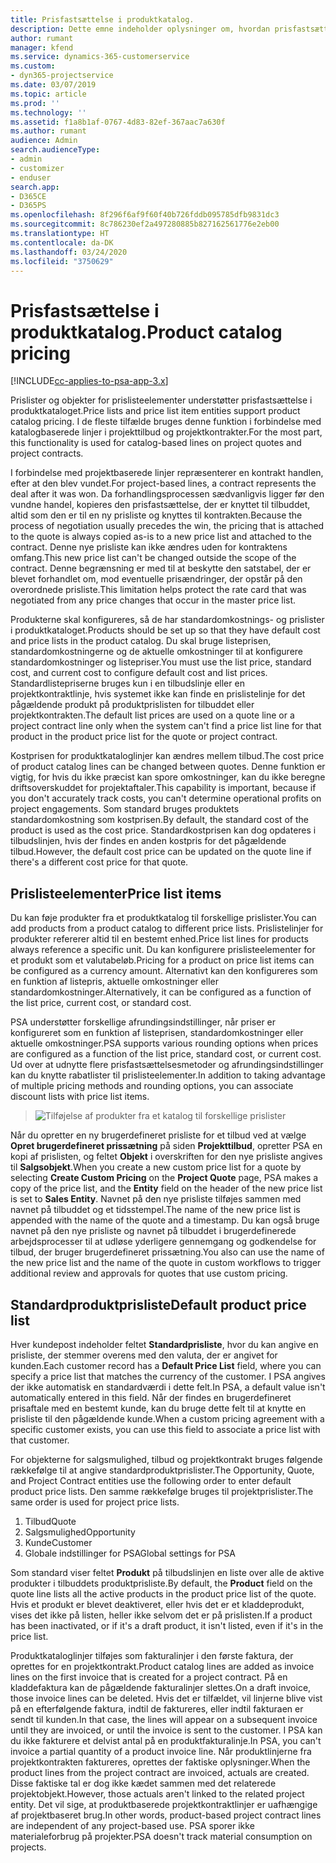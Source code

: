 ```yaml
---
title: Prisfastsættelse i produktkatalog.
description: Dette emne indeholder oplysninger om, hvordan prisfastsættelse i produktkataloget Dynamics 365 Project Service Automation fungerer i (PSA).
author: rumant
manager: kfend
ms.service: dynamics-365-customerservice
ms.custom:
- dyn365-projectservice
ms.date: 03/07/2019
ms.topic: article
ms.prod: ''
ms.technology: ''
ms.assetid: f1a8b1af-0767-4d83-82ef-367aac7a630f
ms.author: rumant
audience: Admin
search.audienceType:
- admin
- customizer
- enduser
search.app:
- D365CE
- D365PS
ms.openlocfilehash: 8f296f6af9f60f40b726fddb095785dfb9831dc3
ms.sourcegitcommit: 8c786230ef2a497280885b827162561776e2eb00
ms.translationtype: HT
ms.contentlocale: da-DK
ms.lasthandoff: 03/24/2020
ms.locfileid: "3750629"
---
```

# <a name="product-catalog-pricing"></a><span data-ttu-id="bd0ec-103">Prisfastsættelse i produktkatalog.</span><span class="sxs-lookup"><span data-stu-id="bd0ec-103">Product catalog pricing</span></span> 

[!INCLUDE[cc-applies-to-psa-app-3.x](../includes/cc-applies-to-psa-app-3x.md)]


<span data-ttu-id="bd0ec-104">Prislister og objekter for prislisteelementer understøtter prisfastsættelse i produktkataloget.</span><span class="sxs-lookup"><span data-stu-id="bd0ec-104">Price lists and price list item entities support product catalog pricing.</span></span> <span data-ttu-id="bd0ec-105">I de fleste tilfælde bruges denne funktion i forbindelse med katalogbaserede linjer i projekttilbud og projektkontrakter.</span><span class="sxs-lookup"><span data-stu-id="bd0ec-105">For the most part, this functionality is used for catalog-based lines on project quotes and project contracts.</span></span>

<span data-ttu-id="bd0ec-106">I forbindelse med projektbaserede linjer repræsenterer en kontrakt handlen, efter at den blev vundet.</span><span class="sxs-lookup"><span data-stu-id="bd0ec-106">For project-based lines, a contract represents the deal after it was won.</span></span> <span data-ttu-id="bd0ec-107">Da forhandlingsprocessen sædvanligvis ligger før den vundne handel, kopieres den prisfastsættelse, der er knyttet til tilbuddet, altid som den er til en ny prisliste og knyttes til kontrakten.</span><span class="sxs-lookup"><span data-stu-id="bd0ec-107">Because the process of negotiation usually precedes the win, the pricing that is attached to the quote is always copied as-is to a new price list and attached to the contract.</span></span> <span data-ttu-id="bd0ec-108">Denne nye prisliste kan ikke ændres uden for kontraktens omfang.</span><span class="sxs-lookup"><span data-stu-id="bd0ec-108">This new price list can't be changed outside the scope of the contract.</span></span> <span data-ttu-id="bd0ec-109">Denne begrænsning er med til at beskytte den satstabel, der er blevet forhandlet om, mod eventuelle prisændringer, der opstår på den overordnede prisliste.</span><span class="sxs-lookup"><span data-stu-id="bd0ec-109">This limitation helps protect the rate card that was negotiated from any price changes that occur in the master price list.</span></span>

<span data-ttu-id="bd0ec-110">Produkterne skal konfigureres, så de har standardomkostnings- og prislister i produktkataloget.</span><span class="sxs-lookup"><span data-stu-id="bd0ec-110">Products should be set up so that they have default cost and price lists in the product catalog.</span></span> <span data-ttu-id="bd0ec-111">Du skal bruge listeprisen, standardomkostningerne og de aktuelle omkostninger til at konfigurere standardomkostninger og listepriser.</span><span class="sxs-lookup"><span data-stu-id="bd0ec-111">You must use the list price, standard cost, and current cost to configure default cost and list prices.</span></span> <span data-ttu-id="bd0ec-112">Standardlistepriserne bruges kun i en tilbudslinje eller en projektkontraktlinje, hvis systemet ikke kan finde en prislistelinje for det pågældende produkt på produktprislisten for tilbuddet eller projektkontrakten.</span><span class="sxs-lookup"><span data-stu-id="bd0ec-112">The default list prices are used on a quote line or a project contract line only when the system can't find a price list line for that product in the product price list for the quote or project contract.</span></span>

<span data-ttu-id="bd0ec-113">Kostprisen for produktkataloglinjer kan ændres mellem tilbud.</span><span class="sxs-lookup"><span data-stu-id="bd0ec-113">The cost price of product catalog lines can be changed between quotes.</span></span> <span data-ttu-id="bd0ec-114">Denne funktion er vigtig, for hvis du ikke præcist kan spore omkostninger, kan du ikke beregne driftsoverskuddet for projektaftaler.</span><span class="sxs-lookup"><span data-stu-id="bd0ec-114">This capability is important, because if you don't accurately track costs, you can't determine operational profits on project engagements.</span></span> <span data-ttu-id="bd0ec-115">Som standard bruges produktets standardomkostning som kostprisen.</span><span class="sxs-lookup"><span data-stu-id="bd0ec-115">By default, the standard cost of the product is used as the cost price.</span></span> <span data-ttu-id="bd0ec-116">Standardkostprisen kan dog opdateres i tilbudslinjen, hvis der findes en anden kostpris for det pågældende tilbud.</span><span class="sxs-lookup"><span data-stu-id="bd0ec-116">However, the default cost price can be updated on the quote line if there's a different cost price for that quote.</span></span>

## <a name="price-list-items"></a><span data-ttu-id="bd0ec-117">Prislisteelementer</span><span class="sxs-lookup"><span data-stu-id="bd0ec-117">Price list items</span></span>

<span data-ttu-id="bd0ec-118">Du kan føje produkter fra et produktkatalog til forskellige prislister.</span><span class="sxs-lookup"><span data-stu-id="bd0ec-118">You can add products from a product catalog to different price lists.</span></span> <span data-ttu-id="bd0ec-119">Prislistelinjer for produkter refererer altid til en bestemt enhed.</span><span class="sxs-lookup"><span data-stu-id="bd0ec-119">Price list lines for products always reference a specific unit.</span></span> <span data-ttu-id="bd0ec-120">Du kan konfigurere prislisteelementer for et produkt som et valutabeløb.</span><span class="sxs-lookup"><span data-stu-id="bd0ec-120">Pricing for a product on price list items can be configured as a currency amount.</span></span> <span data-ttu-id="bd0ec-121">Alternativt kan den konfigureres som en funktion af listepris, aktuelle omkostninger eller standardomkostninger.</span><span class="sxs-lookup"><span data-stu-id="bd0ec-121">Alternatively, it can be configured as a function of the list price, current cost, or standard cost.</span></span>

<span data-ttu-id="bd0ec-122">PSA understøtter forskellige afrundingsindstillinger, når priser er konfigureret som en funktion af listeprisen, standardomkostninger eller aktuelle omkostninger.</span><span class="sxs-lookup"><span data-stu-id="bd0ec-122">PSA supports various rounding options when prices are configured as a function of the list price, standard cost, or current cost.</span></span> <span data-ttu-id="bd0ec-123">Ud over at udnytte flere prisfastsættelsesmetoder og afrundingsindstillinger kan du knytte rabatlister til prislisteelementer.</span><span class="sxs-lookup"><span data-stu-id="bd0ec-123">In addition to taking advantage of multiple pricing methods and rounding options, you can associate discount lists with price list items.</span></span> 

> ![Tilføjelse af produkter fra et katalog til forskellige prislister](media/basic-guide-16.png)

<span data-ttu-id="bd0ec-125">Når du opretter en ny brugerdefineret prisliste for et tilbud ved at vælge **Opret brugerdefineret prissætning** på siden **Projekttilbud**, opretter PSA en kopi af prislisten, og feltet **Objekt** i overskriften for den nye prisliste angives til **Salgsobjekt**.</span><span class="sxs-lookup"><span data-stu-id="bd0ec-125">When you create a new custom price list for a quote by selecting **Create Custom Pricing** on the **Project Quote** page, PSA makes a copy of the price list, and the **Entity** field on the header of the new price list is set to **Sales Entity**.</span></span> <span data-ttu-id="bd0ec-126">Navnet på den nye prisliste tilføjes sammen med navnet på tilbuddet og et tidsstempel.</span><span class="sxs-lookup"><span data-stu-id="bd0ec-126">The name of the new price list is appended with the name of the quote and a timestamp.</span></span> <span data-ttu-id="bd0ec-127">Du kan også bruge navnet på den nye prisliste og navnet på tilbuddet i brugerdefinerede arbejdsprocesser til at udløse yderligere gennemgang og godkendelse for tilbud, der bruger brugerdefineret prissætning.</span><span class="sxs-lookup"><span data-stu-id="bd0ec-127">You also can use the name of the new price list and the name of the quote in custom workflows to trigger additional review and approvals for quotes that use custom pricing.</span></span>

 
## <a name="default-product-price-list"></a><span data-ttu-id="bd0ec-128">Standardproduktprisliste</span><span class="sxs-lookup"><span data-stu-id="bd0ec-128">Default product price list</span></span>
<span data-ttu-id="bd0ec-129">Hver kundepost indeholder feltet **Standardprisliste**, hvor du kan angive en prisliste, der stemmer overens med den valuta, der er angivet for kunden.</span><span class="sxs-lookup"><span data-stu-id="bd0ec-129">Each customer record has a **Default Price List** field, where you can specify a price list that matches the currency of the customer.</span></span> <span data-ttu-id="bd0ec-130">I PSA angives der ikke automatisk en standardværdi i dette felt.</span><span class="sxs-lookup"><span data-stu-id="bd0ec-130">In PSA, a default value isn't automatically entered in this field.</span></span> <span data-ttu-id="bd0ec-131">Når der findes en brugerdefineret prisaftale med en bestemt kunde, kan du bruge dette felt til at knytte en prisliste til den pågældende kunde.</span><span class="sxs-lookup"><span data-stu-id="bd0ec-131">When a custom pricing agreement with a specific customer exists, you can use this field to associate a price list with that customer.</span></span>

<span data-ttu-id="bd0ec-132">For objekterne for salgsmulighed, tilbud og projektkontrakt bruges følgende rækkefølge til at angive standardproduktprislister.</span><span class="sxs-lookup"><span data-stu-id="bd0ec-132">The Opportunity, Quote, and Project Contract entities use the following order to enter default product price lists.</span></span> <span data-ttu-id="bd0ec-133">Den samme rækkefølge bruges til projektprislister.</span><span class="sxs-lookup"><span data-stu-id="bd0ec-133">The same order is used for project price lists.</span></span>

1.  <span data-ttu-id="bd0ec-134">Tilbud</span><span class="sxs-lookup"><span data-stu-id="bd0ec-134">Quote</span></span>
2.  <span data-ttu-id="bd0ec-135">Salgsmulighed</span><span class="sxs-lookup"><span data-stu-id="bd0ec-135">Opportunity</span></span>
3.  <span data-ttu-id="bd0ec-136">Kunde</span><span class="sxs-lookup"><span data-stu-id="bd0ec-136">Customer</span></span>
4.  <span data-ttu-id="bd0ec-137">Globale indstillinger for PSA</span><span class="sxs-lookup"><span data-stu-id="bd0ec-137">Global settings for PSA</span></span>

<span data-ttu-id="bd0ec-138">Som standard viser feltet **Produkt** på tilbudslinjen en liste over alle de aktive produkter i tilbuddets produktprisliste.</span><span class="sxs-lookup"><span data-stu-id="bd0ec-138">By default, the **Product** field on the quote line lists all the active products in the product price list of the quote.</span></span> <span data-ttu-id="bd0ec-139">Hvis et produkt er blevet deaktiveret, eller hvis det er et kladdeprodukt, vises det ikke på listen, heller ikke selvom det er på prislisten.</span><span class="sxs-lookup"><span data-stu-id="bd0ec-139">If a product has been inactivated, or if it's a draft product, it isn't listed, even if it's in the price list.</span></span> 

<span data-ttu-id="bd0ec-140">Produktkataloglinjer tilføjes som fakturalinjer i den første faktura, der oprettes for en projektkontrakt.</span><span class="sxs-lookup"><span data-stu-id="bd0ec-140">Product catalog lines are added as invoice lines on the first invoice that is created for a project contract.</span></span> <span data-ttu-id="bd0ec-141">På en kladdefaktura kan de pågældende fakturalinjer slettes.</span><span class="sxs-lookup"><span data-stu-id="bd0ec-141">On a draft invoice, those invoice lines can be deleted.</span></span> <span data-ttu-id="bd0ec-142">Hvis det er tilfældet, vil linjerne blive vist på en efterfølgende faktura, indtil de faktureres, eller indtil fakturaen er sendt til kunden.</span><span class="sxs-lookup"><span data-stu-id="bd0ec-142">In that case, the lines will appear on a subsequent invoice until they are invoiced, or until the invoice is sent to the customer.</span></span> <span data-ttu-id="bd0ec-143">I PSA kan du ikke fakturere et delvist antal på en produktfakturalinje.</span><span class="sxs-lookup"><span data-stu-id="bd0ec-143">In PSA, you can't invoice a partial quantity of a product invoice line.</span></span> <span data-ttu-id="bd0ec-144">Når produktlinjerne fra projektkontrakten faktureres, oprettes der faktiske oplysninger.</span><span class="sxs-lookup"><span data-stu-id="bd0ec-144">When the product lines from the project contract are invoiced, actuals are created.</span></span> <span data-ttu-id="bd0ec-145">Disse faktiske tal er dog ikke kædet sammen med det relaterede projektobjekt.</span><span class="sxs-lookup"><span data-stu-id="bd0ec-145">However, those actuals aren't linked to the related project entity.</span></span> <span data-ttu-id="bd0ec-146">Det vil sige, at produktbaserede projektkontraktlinjer er uafhængige af projektbaseret brug.</span><span class="sxs-lookup"><span data-stu-id="bd0ec-146">In other words, product-based project contract lines are independent of any project-based use.</span></span> <span data-ttu-id="bd0ec-147">PSA sporer ikke materialeforbrug på projekter.</span><span class="sxs-lookup"><span data-stu-id="bd0ec-147">PSA doesn't track material consumption on projects.</span></span>
